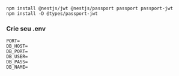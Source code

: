 # 

```
npm install @nestjs/jwt @nestjs/passport passport passport-jwt
npm install -D @types/passport-jwt
```

### Crie seu .env
```
PORT=
DB_HOST=
DB_PORT=
DB_USER=
DB_PASS=
DB_NAME=
``` 